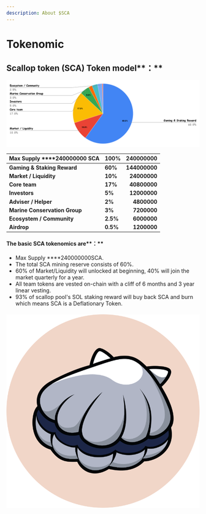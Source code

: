 ```yaml
---
description: About $SCA
---
```


# Tokenomic

## **Scallop** token **\(SCA\)** Token model**：**

![](../.gitbook/assets/chart.png)

| Max Supply ****240000000 **SCA** | **100%** | 240000000 |
| :--- | :--- | ---: |
| **Gaming & Staking Reward** | **60%** | **144000000** |
| **Market / Liquidity** | **10%** | **24000000** |
| **Core team**  | **17%** | **40800000** |
| **Investors** | **5%** | **12000000** |
| **Adviser / Helper** | **2%** | **4800000** |
| **Marine Conservation Group** | **3%** | **7200000** |
| **Ecosystem / Community** | **2.5%** | **6000000** |
| **Airdrop** | **0.5%** | **1200000** |



#### The basic SCA tokenomics are**：**

* Max Supply ****240000000SCA.
* The total SCA mining reserve consists of 60%.
* 60% of Market/Liquidity will unlocked at beginning, 40% will join the market quarterly for a year. 
* All team tokens are vested on-chain with a cliff of 6 months and 3 year linear vesting.
* 93% of scallop pool's SOL staking reward will buy back SCA and burn which means SCA is a Deflationary Token.

#### 

![](../.gitbook/assets/scallop.svg)



#### 

